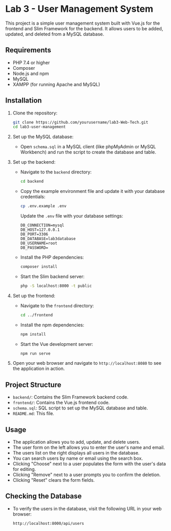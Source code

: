 # Lab 3 - User Management System

This project is a simple user management system built with Vue.js for the frontend and Slim Framework for the backend. It allows users to be added, updated, and deleted from a MySQL database.

## Requirements

- PHP 7.4 or higher
- Composer
- Node.js and npm
- MySQL
- XAMPP (for running Apache and MySQL)

## Installation

1. Clone the repository:

    ```sh
    git clone https://github.com/yourusername/lab3-Web-Tech.git
    cd lab3-user-management
    ```

2. Set up the MySQL database:

   - Open `schema.sql` in a MySQL client (like phpMyAdmin or MySQL Workbench) and run the script to create the database and table.

3. Set up the backend:

   - Navigate to the `backend` directory:

     ```sh
     cd backend
     ```

   - Copy the example environment file and update it with your database credentials:

     ```sh
     cp .env.example .env
     ```

     Update the `.env` file with your database settings:

     ```env
     DB_CONNECTION=mysql
     DB_HOST=127.0.0.1
     DB_PORT=3306
     DB_DATABASE=lab3database
     DB_USERNAME=root
     DB_PASSWORD=
     ```

   - Install the PHP dependencies:

     ```sh
     composer install
     ```

   - Start the Slim backend server:

     ```sh
     php -S localhost:8000 -t public
     ```

4. Set up the frontend:

   - Navigate to the `frontend` directory:

     ```sh
     cd ../frontend
     ```

   - Install the npm dependencies:

     ```sh
     npm install
     ```

   - Start the Vue development server:

     ```sh
     npm run serve
     ```

5. Open your web browser and navigate to `http://localhost:8080` to see the application in action.

## Project Structure

- `backend/`: Contains the Slim Framework backend code.
- `frontend/`: Contains the Vue.js frontend code.
- `schema.sql`: SQL script to set up the MySQL database and table.
- `README.md`: This file.

## Usage

- The application allows you to add, update, and delete users.
- The user form on the left allows you to enter the user's name and email.
- The users list on the right displays all users in the database.
- You can search users by name or email using the search box.
- Clicking "Choose" next to a user populates the form with the user's data for editing.
- Clicking "Remove" next to a user prompts you to confirm the deletion.
- Clicking "Reset" clears the form fields.

## Checking the Database

- To verify the users in the database, visit the following URL in your web browser:

  ```sh
  http://localhost:8000/api/users
